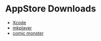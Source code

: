 # AppStore Downloads

* [Xcode](https://apps.apple.com/in/app/xcode/id497799835?mt=12)
* [mkplayer](https://apps.apple.com/in/app/mkplayer-mkv-media-player/id1335612105?mt=12)
* [comic monster](https://apps.apple.com/in/app/comicmonster/id1454166449?mt=12)
